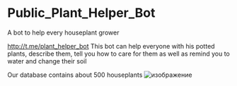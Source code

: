 # Public_Plant_Helper_Bot
A bot to help every houseplant grower

http://t.me/plant_helper_bot
This bot can help everyone with his potted plants, describe them, tell you how to care for them as well as remind you to water and change their soil

Our database contains about 500 houseplants 
![изображение](https://user-images.githubusercontent.com/70705015/221394370-07dfefc5-4bfe-4a2a-96e7-a6f284710f20.png)
